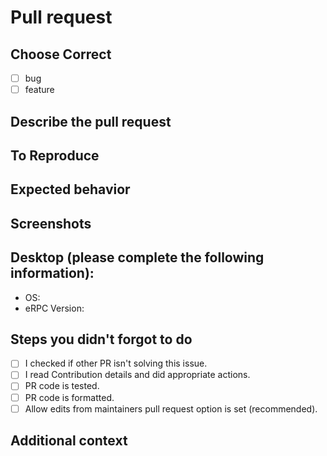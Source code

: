 # Pull request

## Choose Correct

- [ ] bug
- [ ] feature

## Describe the pull request
<!--
A clear and concise description of what the pull request is.
-->

## To Reproduce
<!--
Steps to reproduce the behavior.
-->

## Expected behavior
<!--
A clear and concise description of what you expected to happen.
-->

## Screenshots
<!--
If applicable, add screenshots to help explain your problem.
-->

## Desktop (please complete the following information):

- OS<!--[e.g. iOS]-->:
- eRPC Version<!--[e.g. v1.9.0]-->:

## Steps you didn't forgot to do

- [ ] I checked if other PR isn't solving this issue.
- [ ] I read Contribution details and did appropriate actions.
- [ ] PR code is tested.
- [ ] PR code is formatted.
- [ ] Allow edits from maintainers pull request option is set (recommended).

## Additional context
<!--
Add any other context about the problem here.
-->
